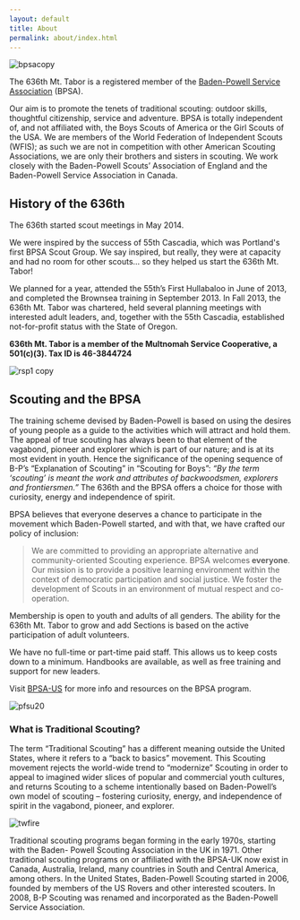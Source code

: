 ```yaml
---
layout: default
title: About
permalink: about/index.html
---
```


<img class="aligncenter size-full wp-image-262" src="/images/bpsacopy.jpg" alt="bpsacopy" width="600" height="401" srcset="https://www.636mttabor.org/images/bpsacopy.jpg 600w, https://www.636mttabor.org/images/bpsacopy-300x201.jpg 300w" sizes="(max-width: 600px) 100vw, 600px" />

The 636th Mt. Tabor is a registered member of the <a href="http://bpsa-us.org/" target="_blank" rel="noopener noreferrer">Baden-Powell Service Association</a> (BPSA).

Our aim is to promote the tenets of traditional scouting: outdoor skills, thoughtful citizenship, service and adventure. BPSA is totally independent of, and not affiliated with, the Boys Scouts of America or the Girl Scouts of the USA. We are members of the World Federation of Independent Scouts (WFIS); as such we are not in competition with other American Scouting Associations, we are only their brothers and sisters in scouting. We work closely with the Baden-Powell Scouts’ Association of England and the Baden-Powell Service Association in Canada.

## History of the 636th ##

The 636th started scout meetings in May 2014.

We were inspired by the success of 55th Cascadia, which was Portland's first BPSA Scout Group. We say inspired, but really, they were at capacity and had no room for other scouts&hellip; so they helped us start the 636th Mt. Tabor!

We planned for a year, attended the 55th&#8217;s First Hullabaloo in June of 2013, and completed the Brownsea training in September 2013. In Fall 2013, the 636th Mt. Tabor was chartered, held several planning meetings with interested adult leaders, and, together with the 55th Cascadia, established not-for-profit status with the State of Oregon.

<strong>636th Mt. Tabor is a member of the Multnomah Service Cooperative, a 501(c)(3). Tax ID is 46-3844724</strong>

<img class="aligncenter size-full wp-image-264" src="/images/rsp1-copy.jpg" alt="rsp1 copy" width="600" height="399" srcset="https://www.636mttabor.org/images/rsp1-copy.jpg 600w, https://www.636mttabor.org/images/rsp1-copy-300x200.jpg 300w" sizes="(max-width: 600px) 100vw, 600px" />

## Scouting and the BPSA ##

The training scheme devised by Baden-Powell is based on using the desires of young people as a guide to the activities which will attract and hold them. The appeal of true scouting has always been to that element of the vagabond, pioneer and explorer which is part of our nature; and is at its most evident in youth. Hence the significance of the opening sequence of B-P’s “Explanation of Scouting” in “Scouting for Boys”: <em>&ldquo;By the term ‘scouting’ is meant the work and attributes of backwoodsmen, explorers and frontiersmen.&rdquo;</em> The 636th and the BPSA offers a choice for those with curiosity, energy and independence of spirit.

BPSA believes that everyone deserves a chance to participate in the movement which Baden-Powell started, and with that, we have crafted our policy of inclusion:

> We are committed to providing an appropriate alternative and community-oriented Scouting experience. BPSA welcomes<strong> everyone</strong>. Our mission is to provide a positive learning environment within the context of democratic participation and social justice. We foster the development of Scouts in an environment of mutual respect and co-operation.

Membership is open to youth and adults of all genders. The ability for the 636th Mt. Tabor to grow and add Sections is based on the active participation of adult volunteers.

We have no full-time or part-time paid staff. This allows us to keep costs down to a minimum. Handbooks are available, as well as free training and support for new leaders.

Visit <a href="http://www.bpsa-us.org/" target="_blank" rel="noopener noreferrer">BPSA-US</a> for more info and resources on the BPSA program.

<img class="aligncenter size-full wp-image-263" src="/images/pfsu20.jpg" alt="pfsu20" width="600" height="407" srcset="https://www.636mttabor.org/images/pfsu20.jpg 600w, https://www.636mttabor.org/images/pfsu20-300x204.jpg 300w" sizes="(max-width: 600px) 100vw, 600px" />

### What is Traditional Scouting?

The term “Traditional Scouting” has a different meaning outside the United States, where it refers to a “back to basics” movement. This Scouting movement rejects the world-wide trend to “modernize” Scouting in order to appeal to imagined wider slices of popular and commercial youth cultures, and returns Scouting to a scheme intentionally based on Baden-Powell’s own model of scouting – fostering curiosity, energy, and independence of spirit in the vagabond, pioneer, and explorer.

<img class="aligncenter size-full wp-image-265" src="/images/twfire.jpg" alt="twfire" width="600" height="640" srcset="https://www.636mttabor.org/images/twfire.jpg 600w, https://www.636mttabor.org/images/twfire-281x300.jpeg 281w" sizes="(max-width: 600px) 100vw, 600px" />

Traditional scouting programs began forming in the early 1970s, starting with the Baden- Powell Scouting Association in the UK in 1971. Other traditional scouting programs on or affiliated with the BPSA-UK now exist in Canada, Australia, Ireland, many countries in South and Central America, among others. In the United States, Baden-Powell Scouting started in 2006, founded by members of the US Rovers and other interested scouters. In 2008, B-P Scouting was renamed and incorporated as the Baden-Powell Service Association.
